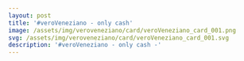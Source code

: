 ```yaml
---
layout: post
title: '#veroVeneziano - only cash'
image: /assets/img/veroveneziano/card/veroVeneziano_card_001.png
svg: /assets/img/veroveneziano/card/veroVeneziano_card_001.svg
description: '#veroVeneziano - only cash -'
---
```


